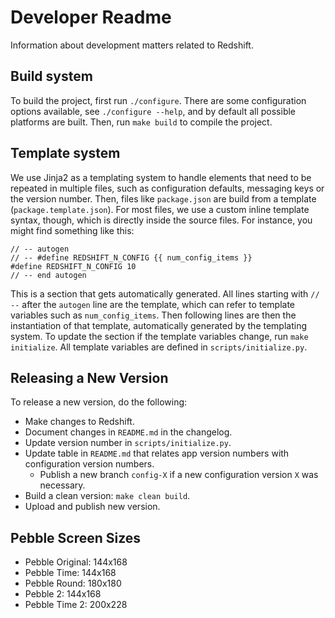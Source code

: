 # Developer Readme

Information about development matters related to Redshift.

## Build system

To build the project, first run `./configure`.  There are some configuration options available, see `./configure --help`, and by default all possible platforms are built.  Then, run `make build` to compile the project.

## Template system

We use Jinja2 as a templating system to handle elements that need to be repeated in multiple files, such as configuration defaults, messaging keys or the version number.  Then, files like `package.json` are build from a template (`package.template.json`).  For most files, we use a custom inline template syntax, though, which is directly inside the source files.  For instance, you might find something like this:

    // -- autogen
    // -- #define REDSHIFT_N_CONFIG {{ num_config_items }}
    #define REDSHIFT_N_CONFIG 10
    // -- end autogen

This is a section that gets automatically generated.  All lines starting with `// --` after the `autogen` line are the template, which can refer to template variables such as `num_config_items`.  Then following lines are then the instantiation of that template, automatically generated by the templating system.  To update the section if the template variables change, run `make initialize`.  All template variables are defined in `scripts/initialize.py`.


## Releasing a New Version

To release a new version, do the following:

- Make changes to Redshift.
- Document changes in `README.md` in the changelog.
- Update version number in `scripts/initialize.py`.
- Update table in `README.md` that relates app version numbers with configuration version numbers.
    - Publish a new branch `config-X` if a new configuration version `X` was necessary.
- Build a clean version: `make clean build`.
- Upload and publish new version.

## Pebble Screen Sizes

- Pebble Original: 144x168
- Pebble Time: 144x168
- Pebble Round: 180x180
- Pebble 2: 144x168
- Pebble Time 2: 200x228
